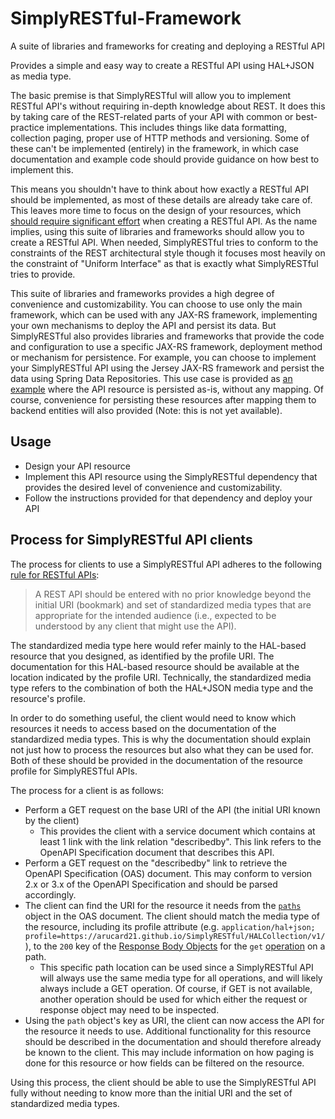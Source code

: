 # SimplyRESTful-Framework
A suite of libraries and frameworks for creating and deploying a RESTful API

Provides a simple and easy way to create a RESTful API using HAL+JSON as media type.

The basic premise is that SimplyRESTful will allow you to implement RESTful API's without requiring in-depth knowledge about REST. It does this by taking care of the REST-related parts of your API with common or best-practice implementations. This includes things like data formatting, collection paging, proper use of HTTP methods and versioning. Some of these can't be implemented (entirely) in the framework, in which case documentation and example code should provide guidance on how best to implement this.

This means you shouldn't have to think about how exactly a RESTful API should be implemented, as most of these details are already take care of. This leaves more time to focus on the design of your resources, which [should require significant effort](http://roy.gbiv.com/untangled/2008/rest-apis-must-be-hypertext-driven) when creating a RESTful API. As the name implies, using this suite of libraries and frameworks should allow you to create a RESTful API. When needed, SimplyRESTful tries to conform to the constraints of the REST architectural style though it focuses most heavily on the constraint of "Uniform Interface" as that is exactly what SimplyRESTful tries to provide.

This suite of libraries and frameworks provides a high degree of convenience and customizability. You can choose to use only the main framework, which can be used with any JAX-RS framework, implementing your own mechanisms to deploy the API and persist its data. But SimplyRESTful also provides libraries and frameworks that provide the code and configuration to use a specific JAX-RS framework, deployment method or mechanism for persistence. For example, you can choose to implement your SimplyRESTful API using the Jersey JAX-RS framework and persist the data using Spring Data Repositories. This use case is provided as [an example](/SimplyRESTful-example/jersey-nomapping) where the API resource is persisted as-is, without any mapping. Of course, convenience for persisting these resources after mapping them to backend entities will also provided (Note: this is not yet available).

## Usage
* Design your API resource
* Implement this API resource using the SimplyRESTful dependency that provides the desired level of convenience and customizability.
* Follow the instructions provided for that dependency and deploy your API

## Process for SimplyRESTful API clients
The process for clients to use a SimplyRESTful API adheres to the following [rule for RESTful APIs](http://roy.gbiv.com/untangled/2008/rest-apis-must-be-hypertext-driven):

> A REST API should be entered with no prior knowledge beyond the initial URI (bookmark) and set of standardized media types that are appropriate for the intended audience (i.e., expected to be understood by any client that might use the API).

The standardized media type here would refer mainly to the HAL-based resource that you designed, as identified by the profile URI. The documentation for this HAL-based resource should be available at the location indicated by the profile URI. Technically, the standardized media type refers to the combination of both the HAL+JSON media type and the resource's profile.

In order to do something useful, the client would need to know which resources it needs to access based on the documentation of the standardized media types. This is why the documentation should explain not just how to process the resources but also what they can be used for. Both of these should be provided in the documentation of the resource profile for SimplyRESTful APIs.

The process for a client is as follows:
* Perform a GET request on the base URI of the API (the initial URI known by the client)
    * This provides the client with a service document which contains at least 1 link with the link relation "describedby". This link refers to the OpenAPI Specification document that describes this API.
* Perform a GET request on the "describedby" link to retrieve the OpenAPI Specification (OAS) document. This may conform to version 2.x or 3.x of the OpenAPI Specification and should be parsed accordingly.
* The client can find the URI for the resource it needs from the [`paths`](https://github.com/OAI/OpenAPI-Specification/blob/master/versions/3.0.1.md#pathsObject) object in the OAS document. The client should match the media type of the resource, including its profile attribute (e.g. `application/hal+json; profile=https://arucard21.github.io/SimplyRESTful/HALCollection/v1/`), to the `200` key of the [Response Body Objects](https://github.com/OAI/OpenAPI-Specification/blob/master/versions/3.0.1.md#responsesObject) for the `get` [operation](https://github.com/OAI/OpenAPI-Specification/blob/master/versions/3.0.1.md#operationObject) on a path.
    * This specific path location can be used since a SimplyRESTful API will always use the same media type for all operations, and will likely always include a GET operation. Of course, if GET is not available, another operation should be used for which either the request or response object may need to be inspected.
* Using the `path` object's key as URI, the client can now access the API for the resource it needs to use. Additional functionality for this resource should be described in the documentation and should therefore already be known to the client. This may include information on how paging is done for this resource or how fields can be filtered on the resource.

Using this process, the client should be able to use the SimplyRESTful API fully without needing to know more than the initial URI and the set of standardized media types.
